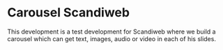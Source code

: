# Carousel Scandiweb
This development is a test development for Scandiweb where we build a carousel which can get text, images, audio or video in each of his slides.

